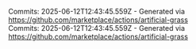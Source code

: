Commits: 2025-06-12T12:43:45.559Z - Generated via https://github.com/marketplace/actions/artificial-grass
<br>
Commits: 2025-06-12T12:43:45.559Z - Generated via https://github.com/marketplace/actions/artificial-grass
<br>
